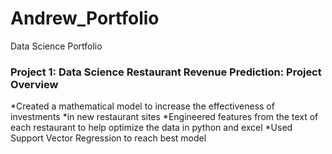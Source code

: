 # Andrew_Portfolio
Data Science Portfolio

### Project 1: Data Science Restaurant Revenue Prediction: Project Overview 
*Created a mathematical model to increase the effectiveness of investments *in new restaurant sites
*Engineered features from the text of each restaurant to help optimize the data in python and excel 
*Used Support Vector Regression to reach best model 
